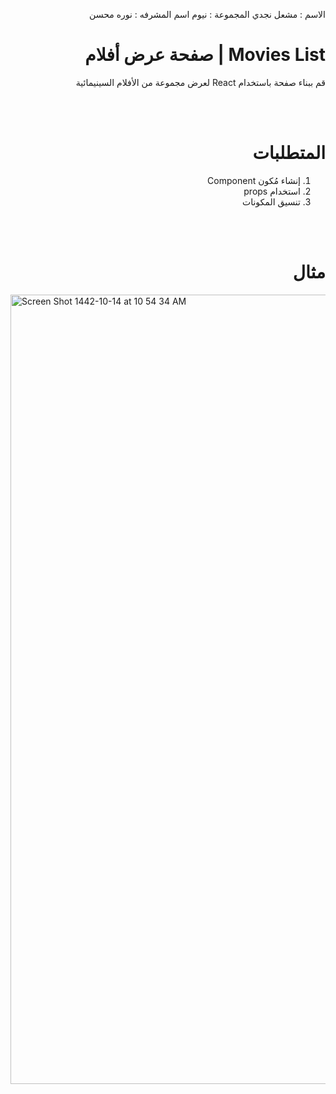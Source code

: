 <div dir="rtl" >
  
الاسم : مشعل نجدي 
المجموعة : نيوم 
اسم المشرفه : نوره محسن 

# Movies List | صفحة عرض أفلام 

قم ببناء صفحة باستخدام React لعرض مجموعة من الأفلام السينيمائية 


  <br/>
  <br/> 
  
  # المتطلبات
  1. إنشاء مُكون Component
  2. استخدام props 
  3. تنسيق المكونات 
  

  <br/>
  <br/> 
    
  # مثال 
  </div><img width="1263" alt="Screen Shot 1442-10-14 at 10 54 34 AM" src="https://user-images.githubusercontent.com/80157029/120147813-eea3f880-c1ef-11eb-9398-77aa6a9970f8.png">
